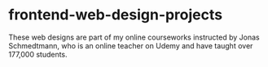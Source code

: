 # frontend-web-design-projects
 <p>These web designs are part of my online courseworks instructed by Jonas Schmedtmann, who is an online teacher on Udemy and have taught over 177,000 students.</p>
